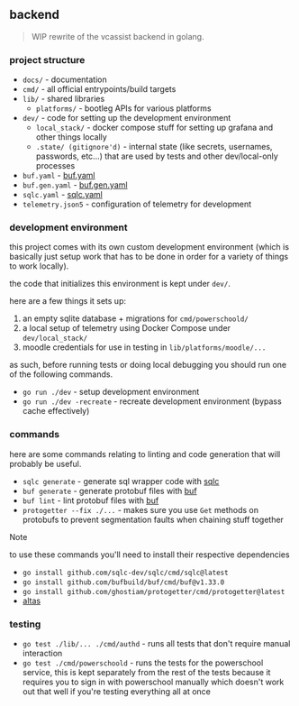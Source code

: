 ## backend

> WIP rewrite of the vcassist backend in golang.

### project structure

- `docs/` - documentation
- `cmd/` - all official entrypoints/build targets
- `lib/` - shared libraries
   - `platforms/` - bootleg APIs for various platforms
- `dev/` - code for setting up the development environment
   - `local_stack/` - docker compose stuff for setting up grafana and other things locally
   - `.state/ (gitignore'd)` - internal state (like secrets, usernames, passwords, etc...) that are used by tests and other dev/local-only processes
- `buf.yaml` - [buf.yaml](https://buf.build/docs/configuration/v2/buf-gen-yaml)
- `buf.gen.yaml` - [buf.gen.yaml](https://buf.build/docs/configuration/v2/buf-gen-yaml)
- `sqlc.yaml` - [sqlc.yaml](https://docs.sqlc.dev/en/latest/reference/config.html)
- `telemetry.json5` - configuration of telemetry for development

### development environment

this project comes with its own custom development environment (which is basically just setup work that has to be done in order for a variety of things to work locally).

the code that initializes this environment is kept under `dev/`.

here are a few things it sets up:

1. an empty sqlite database + migrations for `cmd/powerschoold/`
2. a local setup of telemetry using Docker Compose under `dev/local_stack/`
3. moodle credentials for use in testing in `lib/platforms/moodle/...`

as such, before running tests or doing local debugging you should run one of the following commands.

- `go run ./dev` - setup development environment
- `go run ./dev -recreate` - recreate development environment (bypass cache effectively)

### commands

here are some commands relating to linting and code generation that will probably be useful.

- `sqlc generate` - generate sql wrapper code with [sqlc](https://sqlc.dev/)
- `buf generate` - generate protobuf files with [buf](https://buf.build/)
- `buf lint` - lint protobuf files with [buf](https://buf.build/)
- `protogetter --fix ./...` - makes sure you use `Get` methods on protobufs to prevent segmentation faults when chaining stuff together

> [!NOTE]
> to use these commands you'll need to install their respective dependencies

- `go install github.com/sqlc-dev/sqlc/cmd/sqlc@latest`
- `go install github.com/bufbuild/buf/cmd/buf@v1.33.0`
- `go install github.com/ghostiam/protogetter/cmd/protogetter@latest`
- [altas](https://atlasgo.io/getting-started#installation)

### testing

- `go test ./lib/... ./cmd/authd` - runs all tests that don't require manual interaction
- `go test ./cmd/powerschoold` - runs the tests for the powerschool service, this is kept separately from the rest of the tests because it requires you to sign in with powerschool manually which doesn't work out that well if you're testing everything all at once

